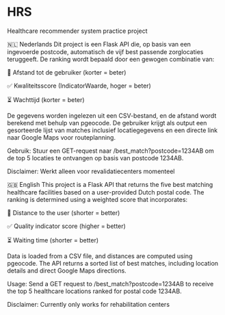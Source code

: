 # HRS
Healthcare recommender system practice project

🇳🇱 Nederlands
Dit project is een Flask API die, op basis van een ingevoerde postcode, automatisch de vijf best passende zorglocaties teruggeeft. De ranking wordt bepaald door een gewogen combinatie van:

📍 Afstand tot de gebruiker (korter = beter)

✅ Kwaliteitsscore (IndicatorWaarde, hoger = beter)

⏳ Wachttijd (korter = beter)

De gegevens worden ingelezen uit een CSV-bestand, en de afstand wordt berekend met behulp van pgeocode. De gebruiker krijgt als output een gesorteerde lijst van matches inclusief locatiegegevens en een directe link naar Google Maps voor routeplanning.

Gebruik:
Stuur een GET-request naar /best_match?postcode=1234AB om de top 5 locaties te ontvangen op basis van postcode 1234AB.

Disclaimer:
Werkt alleen voor revalidatiecenters momenteel

🇬🇧 English
This project is a Flask API that returns the five best matching healthcare facilities based on a user-provided Dutch postal code. The ranking is determined using a weighted score that incorporates:

📍 Distance to the user (shorter = better)

✅ Quality indicator score (higher = better)

⏳ Waiting time (shorter = better)

Data is loaded from a CSV file, and distances are computed using pgeocode. The API returns a sorted list of best matches, including location details and direct Google Maps directions.

Usage:
Send a GET request to /best_match?postcode=1234AB to receive the top 5 healthcare locations ranked for postal code 1234AB.

Disclaimer:
Currently only works for rehabilitation centers

